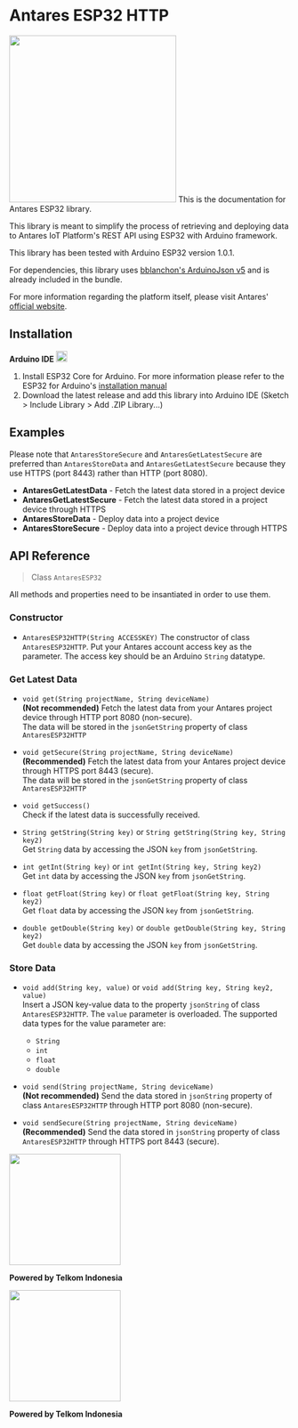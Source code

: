 # Antares ESP32 HTTP  
<img src="http://i64.tinypic.com/2gsmuxc.jpg" width="300">  
This is the documentation for Antares ESP32 library.  

This library is meant to simplify the process of retrieving and deploying data to Antares IoT Platform's REST API using ESP32 with Arduino framework.  

This library has been tested with Arduino ESP32 version 1.0.1.

For dependencies, this library uses [bblanchon's ArduinoJson v5](https://github.com/bblanchon/ArduinoJson) and is already included in the bundle.    

For more information regarding the platform itself, please visit Antares' [official website](https://antares.id/).

## Installation  
**Arduino IDE** <img src="https://camo.githubusercontent.com/647cefc4a331bc5ab2a760d3c731b9d0b3f1259b/68747470733a2f2f7777772e61726475696e6f2e63632f66617669636f6e2e69636f" width="20">  
1. Install ESP32 Core for Arduino. For more information please refer to the ESP32 for Arduino's [installation manual](https://github.com/espressif/arduino-esp32/blob/master/docs/arduino-ide/boards_manager.md)
2. Download the latest release and add this library into Arduino IDE (Sketch > Include Library > Add .ZIP Library...)  

## Examples
Please note that `AntaresStoreSecure` and `AntaresGetLatestSecure` are preferred than `AntaresStoreData` and `AntaresGetLatestSecure` because they use HTTPS (port 8443) rather than HTTP (port 8080).  

* **AntaresGetLatestData** - Fetch the latest data stored in a project device
* **AntaresGetLatestSecure** - Fetch the latest data stored in a project device through HTTPS  
* **AntaresStoreData** - Deploy data into a project device
* **AntaresStoreSecure** - Deploy data into a project device through HTTPS  

## API Reference

> Class `AntaresESP32`  

All methods and properties need to be insantiated in order to use them.

### Constructor
* `AntaresESP32HTTP(String ACCESSKEY)`
The constructor of class `AntaresESP32HTTP`. Put your Antares account access key as the parameter. The access key should be an Arduino `String` datatype.

### Get Latest Data
* `void get(String projectName, String deviceName)`  
**(Not recommended)** Fetch the latest data from your Antares project device through HTTP port 8080 (non-secure).   
The data will be stored in the `jsonGetString` property of class `AntaresESP32HTTP`  

* `void getSecure(String projectName, String deviceName)`  
**(Recommended)** Fetch the latest data from your Antares project device through HTTPS port 8443 (secure).   
The data will be stored in the `jsonGetString` property of class `AntaresESP32HTTP`  

* `void getSuccess()`  
Check if the latest data is successfully received.

* `String getString(String key)` or `String getString(String key, String key2)`     
Get `String` data by accessing the JSON `key` from `jsonGetString`.  

* `int getInt(String key)` or `int getInt(String key, String key2)`  
Get `int` data by accessing the JSON `key` from `jsonGetString`.  

* `float getFloat(String key)` or `float getFloat(String key, String key2)`  
Get `float` data by accessing the JSON `key` from `jsonGetString`.  

* `double getDouble(String key)` or `double getDouble(String key, String key2)`  
Get `double` data by accessing the JSON `key` from `jsonGetString`.  

### Store Data
* `void add(String key, value)` or `void add(String key, String key2, value)`   
Insert a JSON key-value data to the property `jsonString` of class `AntaresESP32HTTP`. The `value` parameter is overloaded. The supported data types for the value parameter are:
    * `String`
    * `int`
    * `float`
    * `double`  

* `void send(String projectName, String deviceName)`    
**(Not recommended)** Send the data stored in `jsonString` property of class `AntaresESP32HTTP` through HTTP port 8080 (non-secure).  

* `void sendSecure(String projectName, String deviceName)`  
**(Recommended)** Send the data stored in `jsonString` property of class `AntaresESP32HTTP` through HTTPS port 8443 (secure).  

<img src="https://upload.wikimedia.org/wikipedia/id/thumb/c/c4/Telkom_Indonesia_2013.svg/1200px-Telkom_Indonesia_2013.svg.png" width="200">  

**Powered by Telkom Indonesia**  

<img src="https://upload.wikimedia.org/wikipedia/id/thumb/c/c4/Telkom_Indonesia_2013.svg/1200px-Telkom_Indonesia_2013.svg.png" width="200">  

**Powered by Telkom Indonesia**  
